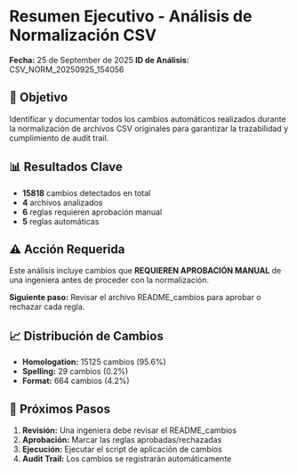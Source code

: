 # Resumen Ejecutivo - Análisis de Normalización CSV

**Fecha:** 25 de September de 2025
**ID de Análisis:** CSV_NORM_20250925_154056

## 🎯 Objetivo
Identificar y documentar todos los cambios automáticos realizados durante la normalización de archivos CSV originales para garantizar la trazabilidad y cumplimiento de audit trail.

## 📊 Resultados Clave
- **15818** cambios detectados en total
- **4** archivos analizados
- **6** reglas requieren aprobación manual
- **5** reglas automáticas

## ⚠️ Acción Requerida
Este análisis incluye cambios que **REQUIEREN APROBACIÓN MANUAL** de una ingeniera antes de proceder con la normalización.

**Siguiente paso:** Revisar el archivo README_cambios para aprobar o rechazar cada regla.

## 📈 Distribución de Cambios
- **Homologation:** 15125 cambios (95.6%)
- **Spelling:** 29 cambios (0.2%)
- **Format:** 664 cambios (4.2%)

## 🔄 Próximos Pasos
1. **Revisión:** Una ingeniera debe revisar el README_cambios
2. **Aprobación:** Marcar las reglas aprobadas/rechazadas
3. **Ejecución:** Ejecutar el script de aplicación de cambios
4. **Audit Trail:** Los cambios se registrarán automáticamente
